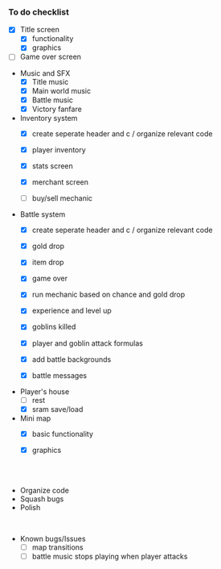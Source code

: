 ### To do checklist

- [x]  Title screen
    - [x]  functionality
    - [x]  graphics
- [ ]  Game over screen

- Music and SFX
    - [x]  Title music
    - [x]  Main world music
    - [x]  Battle music
    - [x]  Victory fanfare
    
- Inventory system
    - [x]  create seperate header and c / organize relevant code
    - [x]  player inventory
    - [x]  stats screen
    - [x]  merchant screen
    - [ ]  buy/sell mechanic
    

- Battle system
    - [x]  create seperate header and c / organize relevant code
    - [x] gold drop
    - [x] item drop
    - [x] game over
    - [x] run mechanic based on chance and gold drop
    - [x] experience and level up
    - [x] goblins killed
    - [x] player and goblin attack formulas
    - [x] add battle backgrounds
    - [x] battle messages
    
    
- Player's house
    - [ ] rest
    - [x] sram save/load
    
- Mini map
    - [x] basic functionality
    - [x] graphics


<br><br>

- Organize code
- Squash bugs
- Polish
 <br> 

- Known bugs/Issues
    - [ ] map transitions
    - [ ] battle music stops playing when player attacks